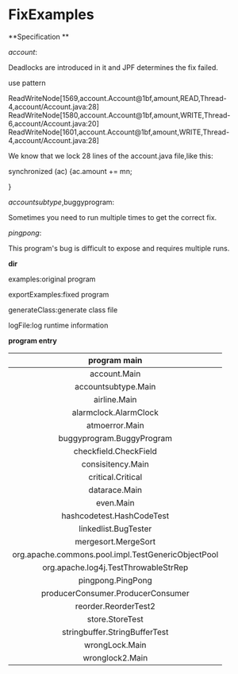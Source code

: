 # FixExamples

**Specification **

*account*:

Deadlocks are introduced in it and JPF determines the fix failed.

use pattern 

ReadWriteNode[1569,account.Account@1bf,amount,READ,Thread-4,account/Account.java:28]
ReadWriteNode[1580,account.Account@1bf,amount,WRITE,Thread-6,account/Account.java:20]
ReadWriteNode[1601,account.Account@1bf,amount,WRITE,Thread-4,account/Account.java:28]

We know that we lock 28 lines of the account.java file,like this:

synchronized (ac) {ac.amount += mn;

}

*accountsubtype*,buggyprogram:

Sometimes you need to run multiple times to get the correct fix.

*pingpong*:

This program's bug is difficult to expose and requires multiple runs.

**dir**

examples:original program

exportExamples:fixed program

generateClass:generate class file

logFile:log runtime information

**program entry**

|                    program main                    |
| :------------------------------------------------: |
|                    account.Main                    |
|                accountsubtype.Main                 |
|                    airline.Main                    |
|               alarmclock.AlarmClock                |
|                   atmoerror.Main                   |
|             buggyprogram.BuggyProgram              |
|               checkfield.CheckField                |
|                 consisitency.Main                  |
|                 critical.Critical                  |
|                   datarace.Main                    |
|                     even.Main                      |
|             hashcodetest.HashCodeTest              |
|                linkedlist.BugTester                |
|                mergesort.MergeSort                 |
| org.apache.commons.pool.impl.TestGenericObjectPool |
|        org.apache.log4j.TestThrowableStrRep        |
|                 pingpong.PingPong                  |
|         producerConsumer.ProducerConsumer          |
|                reorder.ReorderTest2                |
|                  store.StoreTest                   |
|           stringbuffer.StringBufferTest            |
|                   wrongLock.Main                   |
|                  wronglock2.Main                   |
